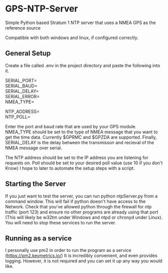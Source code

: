 # GPS-NTP-Server

Simple Python based Stratum 1 NTP server that uses a NMEA GPS as the reference source

Compatible with both windows and linux, if configured correctly.

## General Setup
Create a file called .env in the project directory and paste the following into it.

SERIAL_PORT=\
SERIAL_BAUD=\
SERIAL_DELAY=\
SERIAL_ERROR=\
NMEA_TYPE=

NTP_ADDRESS=\
NTP_POLL=

Enter the port and baud rate that are used by your GPS module. NMEA_TYPE should be set to the type of NMEA message that you want to get the time data. Currently $GPRMC and $GPZDA are supported. Finally, SERIAL_DELAY is the delay between the transmisson and recieval of the NMEA message over serial. 

The NTP address should be set to the IP address you are listening for requests on. Poll should be set to your desired poll value (use 10 if you don't Know)
I hope to later to automate the setup steps with a script.

## Starting the Server
If you just want to test the server, you can run python ntpServer.py from a command window. This will fail if python doesn't have access to the Network. Check that you've allowed python through the firewall for ntp traffic (port 123) and ensure no other programs are already using that port (This will likely be w32tm under Windows and ntpd or chronyd under Linux). You will need to stop these services to run the server.

## Running as a service
I personally use pm2 in order to run the program as a service (https://pm2.keymetrics.io/) It is incredibly convenient, and even provides logging. However, it is not required and you can set it up any way you would like.

